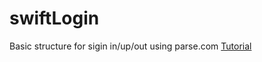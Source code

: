 # swiftLogin
Basic structure for sigin in/up/out using parse.com
[Tutorial](http://www.appcoda.com/login-signup-parse-swift/)
